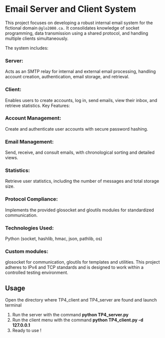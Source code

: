 # Email Server and Client System

This project focuses on developing a robust internal email system for the fictional domain `@glo2000.ca.` It consolidates knowledge of socket programming, data transmission using a shared protocol, and handling multiple clients simultaneously.

The system includes:

### Server:
Acts as an SMTP relay for internal and external email processing, handling account creation, authentication, email storage, and retrieval.
### Client: 
Enables users to create accounts, log in, send emails, view their inbox, and retrieve statistics.
Key Features:
### Account Management:
Create and authenticate user accounts with secure password hashing.
### Email Management:
Send, receive, and consult emails, with chronological sorting and detailed views.
### Statistics: 
Retrieve user statistics, including the number of messages and total storage size.
### Protocol Compliance:
Implements the provided glosocket and gloutils modules for standardized communication.
### Technologies Used:
Python (socket, hashlib, hmac, json, pathlib, os)
### Custom modules:
glosocket for communication, gloutils for templates and utilities.
This project adheres to IPv4 and TCP standards and is designed to work within a controlled testing environment.

## Usage

Open the directory where TP4_client and TP4_server are found and launch terminal
1. Run the server with the command **python TP4_server.py**
2. Run the client menu with the command **python TP4_client.py -d 127.0.0.1**
3. Ready to use !
